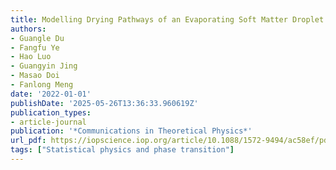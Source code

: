 ```yaml
---
title: Modelling Drying Pathways of an Evaporating Soft Matter Droplet
authors:
- Guangle Du
- Fangfu Ye
- Hao Luo
- Guangyin Jing
- Masao Doi
- Fanlong Meng
date: '2022-01-01'
publishDate: '2025-05-26T13:36:33.960619Z'
publication_types:
- article-journal
publication: '*Communications in Theoretical Physics*'
url_pdf: https://iopscience.iop.org/article/10.1088/1572-9494/ac58ef/pdf
tags: ["Statistical physics and phase transition"]
---
```

